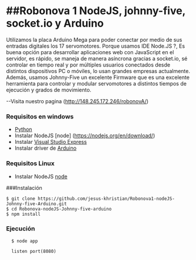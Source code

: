 ##Robonova 1 NodeJS, johnny-five, socket.io y  Arduino
===========================

Utilizamos la placa Arduino Mega para poder conectar por medio de sus entradas digitales los 17 servomotores. 
Porque usamos IDE Node.JS ?, Es buena opción para desarrollar aplicaciones web con JavaScript en el servidor, 
es rápido, se maneja de manera asíncrona gracias a socket.io, sé controlar en tiempo real y 
por múltiples usuarios conectados desde distintos dispositivos PC o móviles, lo usan grandes empresas actualmente. 
Además, usamos Johnny-Five un excelente Firmware que es una excelente herramienta para controlar y 
modular servomotores a distintos tiempos de ejecución y grados de movimiento.


--Visita nuestro pagina (http://148.245.172.246/robonovA/)


### Requisitos en windows 

 - [Python](https://www.python.org/download/releases/2.7.6/)  
 - Instalar NodeJS  [node] (https://nodejs.org/en/download/)
 - Instalar [Visual Studio Express](www.microsoft.com/visualstudio/eng/2013-downloads#d-2013-express)
 - Instalar driver de [Arduino](https://www.arduino.cc/en/Guide/windows#toc4) 

### Requisitos Linux 

 - Instalar NodeJS [node](https://nodejs.org/en/blog/release/v0.10.36/)
 

###Instalación 

```shell
$ git clone https://github.com/jesus-khristian/Robonova1-nodeJS-Johnny-five-Arduino.git 
$ cd Robonova-nodeJS-Johnny-five-arduino 
$ npm install 
```

### Ejecución

```shell
  $ node app

  listen port(8080)
```









 








